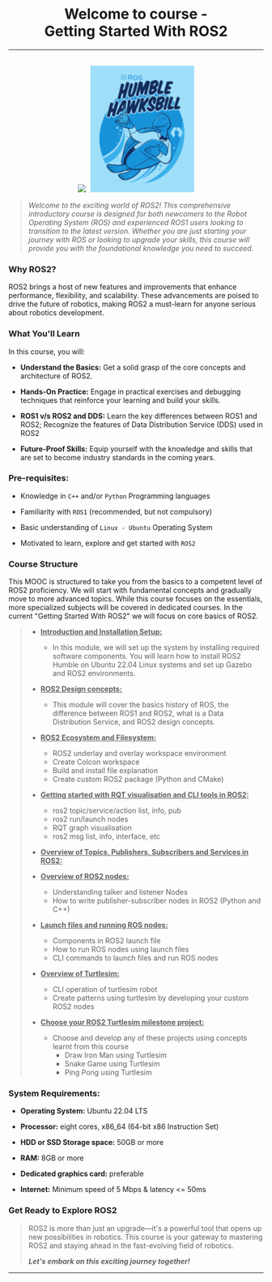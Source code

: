 <!-- <center><img src="http://mooc.e-yantra.org/img/eYantra_logo.svg" alt="e-yantra_logo" style="scale:75%;" /></center> -->

<style>
.back{
	position: fixed;
	width: 250px;
	height: 250px;
	top: 50%;
	left: 50%;
    margin-top: auto; 
    margin-left: auto; 
	opacity: 0.15;
    z-index: -1;
	}
</style>
<!-- <img src="http://mooc.e-yantra.org/img/EyantraLogoMini.png" class="back"> -->

<center>
    <h1>Welcome to course -</br>Getting Started With ROS2</h1>
</center>

---

</br>

<center>
<img height="250px" src="https://res.cloudinary.com/canonical/image/fetch/f_auto,q_auto,fl_sanitize,c_fill,w_2000,h_936/https://ubuntu.com/wp-content/uploads/a2df/ubuntu-robotics-ros2.png" />
<img style="margin-left: 5px;" src="common_resources/humble.png"  height="250px">
</center>

> *Welcome to the exciting world of ROS2! This comprehensive introductory course is designed for both newcomers to the Robot Operating System (ROS) and experienced ROS1 users looking to transition to the latest version. Whether you are just starting your journey with ROS or looking to upgrade your skills, this course will provide you with the foundational knowledge you need to succeed.*


### Why ROS2?

ROS2 brings a host of new features and improvements that enhance performance, flexibility, and scalability. These advancements are poised to drive the future of robotics, making ROS2 a must-learn for anyone serious about robotics development.

### What You'll Learn

In this course, you will:

- **Understand the Basics:** Get a solid grasp of the core concepts and architecture of ROS2.

- **Hands-On Practice:** Engage in practical exercises and debugging techniques that reinforce your learning and build your skills.

- **ROS1 v/s ROS2 and DDS:** Learn the key differences between ROS1 and ROS2; Recognize the features of Data Distribution Service (DDS) used in ROS2

- **Future-Proof Skills:** Equip yourself with the knowledge and skills that are set to become industry standards in the coming years.

### Pre-requisites:

- Knowledge in `C++` and/or `Python` Programming languages

- Familiarity with `ROS1` (recommended, but not compulsory)

- Basic understanding of `Linux - Ubuntu` Operating System

- Motivated to learn, explore and get started with `ROS2`

### Course Structure

This MOOC is structured to take you from the basics to a competent level of ROS2 proficiency. We will start with fundamental concepts and gradually move to more advanced topics. While this course focuses on the essentials, more specialized subjects will be covered in dedicated courses. In the current "Getting Started With ROS2" we will focus on core basics of ROS2.

> - **<u>Introduction and Installation Setup:</u>**
> 	- In this module, we will set up the system by installing required software components. You will learn how to install ROS2 Humble on Ubuntu 22.04 Linux systems and set up Gazebo and ROS2 environments.
> 
> - **<u>ROS2 Design concepts:</u>**
> 	- This module will cover the basics history of ROS, the difference between ROS1 and ROS2, what is a Data Distribution Service, and ROS2 design concepts.
> 
> - **<u>ROS2 Ecosystem and Filesystem:</u>**
> 	- ROS2 underlay and overlay workspace environment
> 	- Create Colcon workspace
> 	- Build and install file explanation
> 	- Create custom ROS2 package (Python and CMake) 
> 
> - **<u>Getting started with RQT visualisation and CLI tools in ROS2:</u>**
> 	- ros2 topic/service/action list, info, pub
> 	- ros2 run/launch nodes
> 	- RQT graph visualisation
> 	- ros2 msg list, info, interface, etc
> 
> - **<u>Overview of Topics, Publishers, Subscribers and Services in ROS2:</u>**
> 
> - **<u>Overview of ROS2 nodes:</u>**
> 	- Understanding talker and listener Nodes
> 	- How to write publisher-subscriber nodes in ROS2 (Python and C++)
> 
> - **<u>Launch files and running ROS nodes:</u>**
> 	- Components in ROS2 launch file
> 	- How to run ROS nodes using launch files
> 	- CLI commands to launch files and run ROS nodes
> 
> - **<u>Overview of Turtlesim:</u>**
> 	- CLI operation of turtlesim robot
> 	- Create patterns using turtlesim by developing your custom ROS2 nodes
> 
> - **<u>Choose your ROS2 Turtlesim milestone project:</u>**
> 	- Choose and develop any of these projects using concepts learnt from this course
> 		- Draw Iron Man using Turtlesim
> 		- Snake Game using Turtlesim
> 		- Ping Pong using Turtlesim

### System Requirements:

- **Operating System:** Ubuntu 22.04 LTS

- **Processor:** eight cores, x86_64 (64-bit x86 Instruction Set)

- **HDD or SSD Storage space:** 50GB or more

- **RAM:** 8GB or more

- **Dedicated graphics card:** preferable

- **Internet:** Minimum speed of 5 Mbps & latency <= 50ms


### Get Ready to Explore ROS2

> ROS2 is more than just an upgrade—it's a powerful tool that opens up new possibilities in robotics. This course is your gateway to mastering ROS2 and staying ahead in the fast-evolving field of robotics.
>
> ***Let's embark on this exciting journey together!***

---